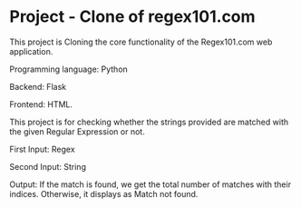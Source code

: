 # Project - Clone of regex101.com

This project is Cloning the core functionality of the Regex101.com web application.

Programming language: Python

Backend: Flask

Frontend: HTML.

This project is for checking whether the strings provided are matched with the given Regular Expression or not.

First Input: Regex

Second Input: String

Output: If the match is found, we get the total number of matches with their indices. Otherwise, it displays as Match not found.
